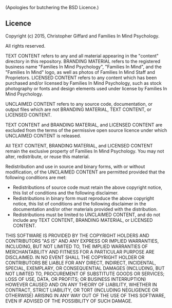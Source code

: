 (Apologies for butchering the BSD Licence.)

## Licence

Copyright (c) 2015, Christopher Giffard and Families In Mind Psychology.

All rights reserved.

TEXT CONTENT refers to any and all material appearing in the "content"
directory in this repository. BRANDING MATERIAL refers to the registered business
name "Families In Mind Psychology", "Families In Mind", and the "Families In Mind"
logo, as well as photos of Families In Mind Staff and Proprietors. LICENSED CONTENT
refers to any content which has been purchased and/or licensed by Families In
Mind Psychology, such as stock photography or fonts and design elements used
under license by Families In Mind Psychology.

UNCLAIMED CONTENT refers to any source code, documentation, or output files which
are not BRANDING MATERIAL, TEXT CONTENT, or LICENSED CONTENT.

TEXT CONTENT and BRANDING MATERIAL, and LICENSED CONTENT are excluded from the
terms of the permissive open source licence under which UNCLAIMED CONTENT is
released.

All TEXT CONTENT, BRANDING MATERIAL, and LICENSED CONTENT remain the exclusive
property of Families In Mind Psychology. You may not alter, redistribute, or
reuse this material.

Redistribution and use in source and binary forms, with or without modification,
of the UNCLAIMED CONTENT are permitted provided that the following conditions
are met:

* Redistributions of source code must retain the above copyright notice, this
  list of conditions and the following disclaimer.
* Redistributions in binary form must reproduce the above copyright notice, this
  list of conditions and the following disclaimer in the documentation and/or
  other materials provided with the distribution.
* Redistributions must be limited to UNCLAIMED CONTENT, and do not include any
  TEXT CONTENT, BRANDING MATERIAL, or LICENSED CONTENT.

THIS SOFTWARE IS PROVIDED BY THE COPYRIGHT HOLDERS AND CONTRIBUTORS "AS IS" AND
ANY EXPRESS OR IMPLIED WARRANTIES, INCLUDING, BUT NOT LIMITED TO, THE IMPLIED
WARRANTIES OF MERCHANTABILITY AND FITNESS FOR A PARTICULAR PURPOSE ARE
DISCLAIMED. IN NO EVENT SHALL THE COPYRIGHT HOLDER OR CONTRIBUTORS BE LIABLE FOR 
ANY DIRECT, INDIRECT, INCIDENTAL, SPECIAL, EXEMPLARY, OR CONSEQUENTIAL DAMAGES
(INCLUDING, BUT NOT LIMITED TO, PROCUREMENT OF SUBSTITUTE GOODS OR SERVICES;
LOSS OF USE, DATA, OR PROFITS; OR BUSINESS INTERRUPTION) HOWEVER CAUSED AND ON
ANY THEORY OF LIABILITY, WHETHER IN CONTRACT, STRICT LIABILITY, OR TORT
(INCLUDING NEGLIGENCE OR OTHERWISE) ARISING IN ANY WAY OUT OF THE USE OF THIS
SOFTWARE, EVEN IF ADVISED OF THE POSSIBILITY OF SUCH DAMAGE.